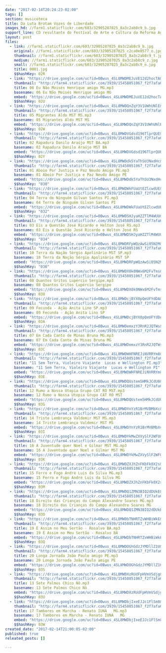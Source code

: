 ```yaml
---
date: "2017-02-14T20:24:23-02:00"
tags: []
section: musicoteca
title: Da Luta Brotam Vozes de Liberdade
images_hd: //farm1.staticflickr.com/603/32905287025_8a3c2ab8c9_b.jpg
support_line: CD resultante do Festival de Arte e Cultura da Reforma Agrária
layout: post
files:
  - link: //farm1.staticflickr.com/603/32905287025_8a3c2ab8c9_b.jpg
    original: //farm1.staticflickr.com/603/32905287025_c2ca0e0577_o.jpg
    thumbnail: //farm1.staticflickr.com/603/32905287025_8a3c2ab8c9_t.jpg
    medium: //farm1.staticflickr.com/603/32905287025_8a3c2ab8c9_z.jpg
    small: //farm1.staticflickr.com/603/32905287025_8a3c2ab8c9_n.jpg
    title: 0001.jpg
    $$hashKey: 02R
  - link: "https://drive.google.com/uc?id=0Bwus_4SL8MWDMEJuVE12d2hocTA&export=download"
    thumbnail: "http://farm4.staticflickr.com/3939/15458051067_f2f7afa6e8_b.jpg"
    title: 06 Eu Não Moisés Henrique amigo MG.mp3
    basename: 06 Eu Não Moisés Henrique amigo MG
    embed: "https://drive.google.com/uc?id=0Bwus_4SL8MWDMEJuVE12d2hocTA"
    $$hashKey: 02U
  - link: "https://drive.google.com/uc?id=0Bwus_4SL8MWDQnZqY3V1UWhUNlE&export=download"
    thumbnail: "http://farm4.staticflickr.com/3939/15458051067_f2f7afa6e8_b.jpg"
    title: 05 Migrantes Aldo MST MS.mp3
    basename: 05 Migrantes Aldo MST MS
    embed: "https://drive.google.com/uc?id=0Bwus_4SL8MWDQnZqY3V1UWhUNlE"
    $$hashKey: 02W
  - link: "https://drive.google.com/uc?id=0Bwus_4SL8MWDVGdsd196TlprQUE&export=download"
    thumbnail: "http://farm4.staticflickr.com/3939/15458051067_f2f7afa6e8_b.jpg"
    title: 02 Rapadura Danilo Araújo MST BA.mp3
    basename: 02 Rapadura Danilo Araújo MST BA
    embed: "https://drive.google.com/uc?id=0Bwus_4SL8MWDVGdsd196TlprQUE"
    $$hashKey: 02Y
  - link: "https://drive.google.com/uc?id=0Bwus_4SL8MWDdk5YaThSU3NxdHc&export=download"
    thumbnail: "http://farm4.staticflickr.com/3939/15458051067_f2f7afa6e8_b.jpg"
    title: 01 Aboio Por Justiça e Paz Neudo Amigo PE.mp3
    basename: 01 Aboio Por Justiça e Paz Neudo Amigo PE
    embed: "https://drive.google.com/uc?id=0Bwus_4SL8MWDdk5YaThSU3NxdHc"
    $$hashKey: "030"
  - link: "https://drive.google.com/uc?id=0Bwus_4SL8MWDWkFUaUtEZlcwdUE&export=download"
    thumbnail: "http://farm4.staticflickr.com/3939/15458051067_f2f7afa6e8_b.jpg"
    title: 04 Terra de Ninguém Gilvan Santos PI.mp3
    basename: 04 Terra de Ninguém Gilvan Santos PI
    embed: "https://drive.google.com/uc?id=0Bwus_4SL8MWDWkFUaUtEZlcwdUE"
    $$hashKey: "032"
  - link: "https://drive.google.com/uc?id=0Bwus_4SL8MWDSHJyaHZZTlM4WUU&export=download"
    thumbnail: "http://farm4.staticflickr.com/3939/15458051067_f2f7afa6e8_b.jpg"
    title: 03 Eis a Questão José Ricardo e Helton José RS.mp3
    basename: 03 Eis a Questão José Ricardo e Helton José RS
    embed: "https://drive.google.com/uc?id=0Bwus_4SL8MWDSHJyaHZZTlM4WUU"
    $$hashKey: "034"
  - link: "https://drive.google.com/uc?id=0Bwus_4SL8MWDRFpWQzAwSi05N2M&export=download"
    thumbnail: "http://farm4.staticflickr.com/3939/15458051067_f2f7afa6e8_b.jpg"
    title: 10 Terra da Nação Sérgio Apolinário MST SP.mp3
    basename: 10 Terra da Nação Sérgio Apolinário MST SP
    embed: "https://drive.google.com/uc?id=0Bwus_4SL8MWDRFpWQzAwSi05N2M"
    $$hashKey: "036"
  - link: "https://drive.google.com/uc?id=0Bwus_4SL8MWDX0k0NWx6M2FvTms&export=download"
    thumbnail: "http://farm4.staticflickr.com/3939/15458051067_f2f7afa6e8_b.jpg"
    title: 08 Quantos Gritos Lupércio Sergipe.mp3
    basename: 08 Quantos Gritos Lupércio Sergipe
    embed: "https://drive.google.com/uc?id=0Bwus_4SL8MWDX0k0NWx6M2FvTms"
    $$hashKey: 038
  - link: "https://drive.google.com/uc?id=0Bwus_4SL8MWDcjBYX0pQeUFYdDA&export=download"
    thumbnail: "http://farm4.staticflickr.com/3939/15458051067_f2f7afa6e8_b.jpg"
    title: 09 Fecunda - Ação Anita Lino SP.mp3
    basename: 09 Fecunda - Ação Anita Lino SP
    embed: "https://drive.google.com/uc?id=0Bwus_4SL8MWDcjBYX0pQeUFYdDA"
    $$hashKey: 03A
  - link: "https://drive.google.com/uc?id=0Bwus_4SL8MWDemxzY3RnR2JQTWs&export=download"
    thumbnail: "http://farm4.staticflickr.com/3939/15458051067_f2f7afa6e8_b.jpg"
    title: 07 Em Cada Canto de Minas Bruna MG.mp3
    basename: 07 Em Cada Canto de Minas Bruna MG
    embed: "https://drive.google.com/uc?id=0Bwus_4SL8MWDemxzY3RnR2JQTWs"
    $$hashKey: 03C
  - link: "https://drive.google.com/uc?id=0Bwus_4SL8MWDWHFNREJiNVRRYm8&export=download"
    thumbnail: "http://farm4.staticflickr.com/3939/15458051067_f2f7afa6e8_b.jpg"
    title: "11 Sem Terra, Violeiro Viajante  Lucas e Wellington PI.mp3"
    basename: "11 Sem Terra, Violeiro Viajante  Lucas e Wellington PI"
    embed: "https://drive.google.com/uc?id=0Bwus_4SL8MWDWHFNREJiNVRRYm8"
    $$hashKey: 03E
  - link: "https://drive.google.com/uc?id=0Bwus_4SL8MWDQUstem5HMkJCdU0&export=download"
    thumbnail: "http://farm4.staticflickr.com/3939/15458051067_f2f7afa6e8_b.jpg"
    title: 12 Rumo a Nossa Utopia Grupo CAT RO MST.mp3
    basename: 12 Rumo a Nossa Utopia Grupo CAT RO MST
    embed: "https://drive.google.com/uc?id=0Bwus_4SL8MWDQUstem5HMkJCdU0"
    $$hashKey: 03G
  - link: "https://drive.google.com/uc?id=0Bwus_4SL8MWDYnYzR1BrMVBMbXc&export=download"
    thumbnail: "http://farm4.staticflickr.com/3939/15458051067_f2f7afa6e8_b.jpg"
    title: 14 Triste Lembrança Valdemir MST MS.mp3
    basename: 14 Triste Lembrança Valdemir MST MS
    embed: "https://drive.google.com/uc?id=0Bwus_4SL8MWDYnYzR1BrMVBMbXc"
    $$hashKey: 03I
  - link: "https://drive.google.com/uc?id=0Bwus_4SL8MWDYkMwZXVySlF2WFU&export=download"
    thumbnail: "http://farm4.staticflickr.com/3939/15458051067_f2f7afa6e8_b.jpg"
    title: 16 A Juventude quer Noel e Gilmar MST MG.mp3
    basename: 16 A Juventude quer Noel e Gilmar MST MG
    embed: "https://drive.google.com/uc?id=0Bwus_4SL8MWDYkMwZXVySlF2WFU"
    $$hashKey: 03K
  - link: "https://drive.google.com/uc?id=0Bwus_4SL8MWDZXJhZnFKbFk0X2s&export=download"
    thumbnail: "http://farm4.staticflickr.com/3939/15458051067_f2f7afa6e8_b.jpg"
    title: 15 Ferro e Fogo André Luis da Silva MG.mp3
    basename: 15 Ferro e Fogo André Luis da Silva MG
    embed: "https://drive.google.com/uc?id=0Bwus_4SL8MWDZXJhZnFKbFk0X2s"
    $$hashKey: 03M
  - link: "https://drive.google.com/uc?id=0Bwus_4SL8MWDQ1ZMN3BIQ2dDUkE&export=download"
    thumbnail: "http://farm4.staticflickr.com/3939/15458051067_f2f7afa6e8_b.jpg"
    title: 18 Direito das Crianças do Campo Alexandre Soares MG.mp3
    basename: 18 Direito das Crianças do Campo Alexandre Soares MG
    embed: "https://drive.google.com/uc?id=0Bwus_4SL8MWDQ1ZMN3BIQ2dDUkE"
    $$hashKey: 03O
  - link: "https://drive.google.com/uc?id=0Bwus_4SL8MWDbTNHRTZvWHBiWkE&export=download"
    thumbnail: "http://farm4.staticflickr.com/3939/15458051067_f2f7afa6e8_b.jpg"
    title: 19 É Assim no Meu Sertão - Rosalvo BA.mp3
    basename: 19 É Assim no Meu Sertão - Rosalvo BA
    embed: "https://drive.google.com/uc?id=0Bwus_4SL8MWDbTNHRTZvWHBiWkE"
    $$hashKey: 03Q
  - link: "https://drive.google.com/uc?id=0Bwus_4SL8MWDOGhGdzJYMDllZ1U&export=download"
    thumbnail: "http://farm4.staticflickr.com/3939/15458051067_f2f7afa6e8_b.jpg"
    title: 20 Longa Jornada João Paulo amigo PE.mp3
    basename: 20 Longa Jornada João Paulo amigo PE
    embed: "https://drive.google.com/uc?id=0Bwus_4SL8MWDOGhGdzJYMDllZ1U"
    $$hashKey: 03S
  - link: "https://drive.google.com/uc?id=0Bwus_4SL8MWDXzRUdFpHVmVSdjg&export=download"
    thumbnail: "http://farm4.staticflickr.com/3939/15458051067_f2f7afa6e8_b.jpg"
    title: 13 Sete Palmos Chico Nô.mp3
    basename: 13 Sete Palmos Chico Nô
    embed: "https://drive.google.com/uc?id=0Bwus_4SL8MWDXzRUdFpHVmVSdjg"
    $$hashKey: 03U
  - link: "https://drive.google.com/uc?id=0Bwus_4SL8MWDbjIxeEJJc1FlSm8&export=download"
    thumbnail: "http://farm4.staticflickr.com/3939/15458051067_f2f7afa6e8_b.jpg"
    title: 17 Tambores em Marcha - Renato IUNA   MG.mp3
    basename: 17 Tambores em Marcha - Renato IUNA   MG
    embed: "https://drive.google.com/uc?id=0Bwus_4SL8MWDbjIxeEJJc1FlSm8"
    $$hashKey: 03W
created_date: "2017-02-14T21:00:05-02:00"
published: true
releated_posts: []

---
```

